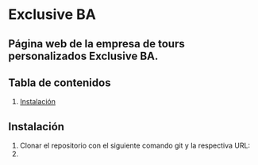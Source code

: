 # Exclusive BA

## Página web de la empresa de tours personalizados Exclusive BA.

## Tabla de contenidos
1. [Instalación](#instalación)

## Instalación
1. Clonar el repositorio con el siguiente comando git y la respectiva URL: 
2. 
